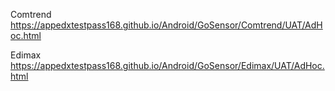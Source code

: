 Comtrend
https://appedxtestpass168.github.io/Android/GoSensor/Comtrend/UAT/AdHoc.html

Edimax
https://appedxtestpass168.github.io/Android/GoSensor/Edimax/UAT/AdHoc.html


